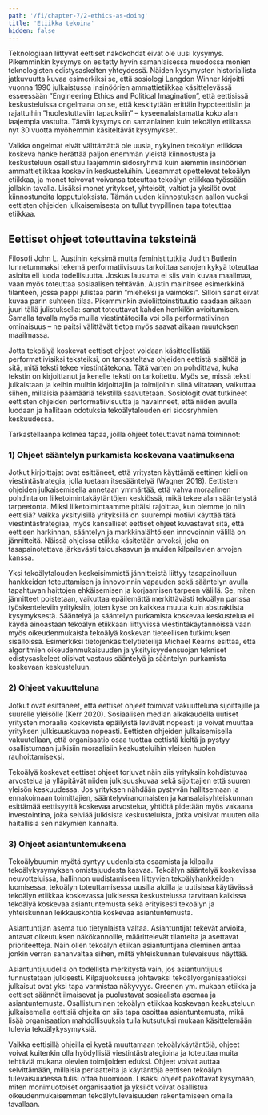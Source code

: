 ```yaml
---
path: '/fi/chapter-7/2-ethics-as-doing'
title: 'Etiikka tekoina'
hidden: false
---
```


<hero-icon heroIcon='chap7'/>


<styled-text>

Teknologiaan liittyvät eettiset näkökohdat eivät ole uusi kysymys. Pikemminkin kysymys on esitetty hyvin samanlaisessa muodossa monien teknologisten edistysaskelten yhteydessä. Näiden kysymysten historiallista jatkuvuutta kuvaa esimerkiksi se, että sosiologi Langdon Winner kirjoitti vuonna 1990 julkaistussa insinöörien ammattietiikkaa käsittelevässä esseessään ”Engineering Ethics and Political Imagination”, että eettisissä keskusteluissa ongelmana on se, että keskitytään erittäin hypoteettisiin ja rajattuihin ”huolestuttaviin tapauksiin” – kyseenalaistamatta koko alan laajempia vastuita. Tämä kysymys on samanlainen kuin tekoälyn etiikassa nyt 30 vuotta myöhemmin käsiteltävät kysymykset.

Vaikka ongelmat eivät välttämättä ole uusia, nykyinen tekoälyn etiikkaa koskeva hanke herättää paljon enemmän yleistä kiinnostusta ja keskusteluun osallistuu laajemmin sidosryhmiä kuin aiemmin insinöörien ammattietiikkaa koskeviin keskusteluihin. Useammat opettelevat tekoälyn etiikkaa, ja monet toivovat voivansa toteuttaa tekoälyn etiikkaa työssään jollakin tavalla. Lisäksi monet yritykset, yhteisöt, valtiot ja yksilöt ovat kiinnostuneita lopputuloksista. Tämän uuden kiinnostuksen aallon vuoksi eettisten ohjeiden julkaisemisesta on tullut tyypillinen tapa toteuttaa etiikkaa.

</styled-text>

## Eettiset ohjeet toteuttavina teksteinä

<text-box name="Performatiivisuus">

Filosofi John L. Austinin keksimä mutta feministitutkija Judith Butlerin tunnetummaksi tekemä performatiivisuus tarkoittaa sanojen kykyä toteuttaa asioita eli luoda todellisuutta. Joskus lausuma ei siis vain kuvaa maailmaa, vaan myös toteuttaa sosiaalisen tehtävän. Austin mainitsee esimerkkinä tilanteen, jossa pappi julistaa parin ”mieheksi ja vaimoksi”. Silloin sanat eivät kuvaa parin suhteen tilaa. Pikemminkin avioliittoinstituutio saadaan aikaan juuri tällä julistuksella: sanat toteuttavat kahden henkilön avioitumisen. Samalla tavalla myös muilla viestintäteoilla voi olla performatiivinen ominaisuus – ne paitsi välittävät tietoa myös saavat aikaan muutoksen maailmassa.

</text-box>

<styled-text>

Jotta tekoälyä koskevat eettiset ohjeet voidaan käsitteellistää performatiivisiksi teksteiksi, on tarkasteltava ohjeiden eettistä sisältöä ja sitä, mitä teksti tekee viestintätekona. Tätä varten on pohdittava, kuka tekstin on kirjoittanut ja kenelle teksti on tarkoitettu. Myös se, missä teksti julkaistaan ja keihin muihin kirjoittajiin ja toimijoihin siinä viitataan, vaikuttaa siihen, millaisia päämääriä tekstillä saavutetaan. Sosiologit ovat tutkineet eettisten ohjeiden performatiivisuutta ja havainneet, että niiden avulla luodaan ja hallitaan odotuksia tekoälytalouden eri sidosryhmien keskuudessa.

Tarkastellaanpa kolmea tapaa, joilla ohjeet toteuttavat nämä toiminnot:

### 1) Ohjeet sääntelyn purkamista koskevana vaatimuksena

Jotkut kirjoittajat ovat esittäneet, että yritysten käyttämä eettinen kieli on viestintästrategia, jolla tuetaan itsesääntelyä (Wagner 2018). Eettisten ohjeiden julkaisemisella annetaan ymmärtää, että vahva moraalinen pohdinta on liiketoimintakäytäntöjen keskiössä, mikä tekee alan sääntelystä tarpeetonta. Miksi liiketoimintaamme pitäisi rajoittaa, kun olemme jo niin eettisiä? Vaikka yksityisillä yrityksillä on suurempi motiivi käyttää tätä viestintästrategiaa, myös kansalliset eettiset ohjeet kuvastavat sitä, että eettisen harkinnan, sääntelyn ja markkinalähtöisen innovoinnin välillä on jännitteitä. Näissä ohjeissa etiikka käsitetään arvoksi, joka on tasapainotettava järkevästi talouskasvun ja muiden kilpailevien arvojen kanssa.

Yksi tekoälytalouden keskeisimmistä jännitteistä liittyy tasapainoiluun hankkeiden toteuttamisen ja innovoinnin vapauden sekä sääntelyn avulla tapahtuvan haittojen ehkäisemisen ja korjaamisen tarpeen välillä. Se, miten jännitteet poistetaan, vaikuttaa epäilemättä merkittävästi tekoälyn parissa työskenteleviin yrityksiin, joten kyse on kaikkea muuta kuin abstraktista kysymyksestä. Sääntelyä ja sääntelyn purkamista koskevaa keskustelua ei käydä ainoastaan tekoälyn etiikkaan liittyvissä viestintäkäytännöissä vaan myös oikeudenmukaista tekoälyä koskevan tieteellisen tutkimuksen sisällöissä. Esimerkiksi tietojenkäsittelytieteilijä Michael Kearns esittää, että algoritmien oikeudenmukaisuuden ja yksityisyydensuojan tekniset edistysaskeleet olisivat vastaus sääntelyä ja sääntelyn purkamista koskevaan keskusteluun.

### 2) Ohjeet vakuutteluna

Jotkut ovat esittäneet, että eettiset ohjeet toimivat vakuutteluna sijoittajille ja suurelle yleisölle (Kerr 2020). Sosiaalisen median aikakaudella uutiset yritysten moraalia koskevista epäilyistä leviävät nopeasti ja voivat muuttaa yrityksen julkisuuskuvaa nopeasti. Eettisten ohjeiden julkaisemisella vakuutellaan, että organisaatio osaa tuottaa eettistä kieltä ja pystyy osallistumaan julkisiin moraalisiin keskusteluihin yleisen huolen rauhoittamiseksi.

Tekoälyä koskevat eettiset ohjeet torjuvat näin siis yrityksiin kohdistuvaa arvostelua ja ylläpitävät niiden julkisuuskuvaa sekä sijoittajien että suuren yleisön keskuudessa. Jos yrityksen nähdään pystyvän hallitsemaan ja ennakoimaan toimittajien, sääntelyviranomaisten ja kansalaisyhteiskunnan esittämää eettisyyttä koskevaa arvostelua, yhtiötä pidetään myös vakaana investointina, joka selviää julkisista keskusteluista, jotka voisivat muuten olla haitallisia sen näkymien kannalta.


### 3) Ohjeet asiantuntemuksena

Tekoälybuumin myötä syntyy uudenlaista osaamista ja kilpailu tekoälykysymyksen omistajuudesta kasvaa. Tekoälyn sääntelyä koskevissa neuvotteluissa, hallinnon uudistamiseen liittyvien tekoälyhankkeiden luomisessa, tekoälyn toteuttamisessa uusilla aloilla ja uutisissa käytävässä tekoälyn etiikkaa koskevassa julkisessa keskustelussa tarvitaan kaikissa tekoälyä koskevaa asiantuntemusta sekä erityisesti tekoälyn ja yhteiskunnan leikkauskohtia koskevaa asiantuntemusta.

Asiantuntijan asema tuo tietynlaista valtaa. Asiantuntijat tekevät arvioita, antavat oikeutuksen näkökannoille, määrittelevät tilanteita ja asettavat prioriteetteja. Näin ollen tekoälyn etiikan asiantuntijana oleminen antaa jonkin verran sananvaltaa siihen, miltä yhteiskunnan tulevaisuus näyttää.

Asiantuntijuudella on todellista merkitystä vain, jos asiantuntijuus tunnustetaan julkisesti. Kilpajuoksussa johtavaksi tekoälyorganisaatioksi julkaisut ovat yksi tapa varmistaa näkyvyys. Greenen ym. mukaan etiikka ja eettiset säännöt ilmaisevat ja puolustavat sosiaalista asemaa ja asiantuntemusta. Osallistuminen tekoälyn etiikkaa koskevaan keskusteluun julkaisemalla eettisiä ohjeita on siis tapa osoittaa asiantuntemusta, mikä lisää organisaation mahdollisuuksia tulla kutsutuksi mukaan käsittelemään tulevia tekoälykysymyksiä.

Vaikka eettisillä ohjeilla ei kyetä muuttamaan tekoälykäytäntöjä, ohjeet voivat kuitenkin olla hyödyllisiä viestintästrategioina ja toteuttaa muita tehtäviä mukana olevien toimijoiden eduksi. Ohjeet voivat auttaa selvittämään, millaisia periaatteita ja käytäntöjä eettisen tekoälyn tulevaisuudessa tulisi ottaa huomioon. Lisäksi ohjeet pakottavat kysymään, miten monimuotoiset organisaatiot ja yksilöt voivat osallistua oikeudenmukaisemman tekoälytulevaisuuden rakentamiseen omalla tavallaan.

</styled-text>
